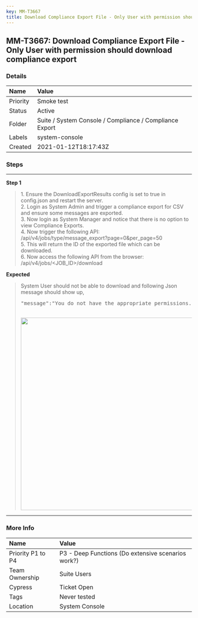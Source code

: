 ```yaml
---
key: MM-T3667
title: Download Compliance Export File - Only User with permission should download compliance export
---
```


## MM-T3667: Download Compliance Export File - Only User with permission should download compliance export

### Details

| Name     | Value                                                   |
| :------- | :------------------------------------------------------ |
| Priority | Smoke test                                              |
| Status   | Active                                                  |
| Folder   | Suite / System Console / Compliance / Compliance Export |
| Labels   | system-console                                          |
| Created  | 2021-01-12T18:17:43Z                                    |

### Steps

<hr/>

**Step 1**

> <article>1. Ensure the DownloadExportResults config is set to true in config.json and restart the server.&nbsp;<br>2. Login as System Admin and trigger a compliance export for CSV and ensure some messages are exported.&nbsp;<br>3. Now login as System Manager and notice that there is no option to view Compliance Exports.&nbsp;<br>4. Now trigger the following API:<br>/api/v4/jobs/type/message_export?page=0&amp;per_page=50<br>5. This will return the ID of the exported file which can be downloaded.&nbsp;<br>6. Now access the following API from the browser:<br>/api/v4/jobs/&lt;JOB_ID&gt;/download</article>

**Expected**

> <article>System User should not be able to download and following Json message should show up,<br><pre>"message":"You do not have the appropriate permissions."</pre><br><img src="https://smartbear-tm4j-prod-us-west-2-attachment-rich-text.s3.us-west-2.amazonaws.com/embedded-f3277290f945470c4add5d21ef3dc7ca7b74388fc7152bfb6b99ae58c66a95a8-1610475224466-1610475224465.png" style="width: 523px;" class="fr-fic fr-fil fr-dib"><br></article>

<hr/>

### More Info

| Name              | Value                                              |
| :---------------- | :------------------------------------------------- |
| Priority P1 to P4 | P3 - Deep Functions (Do extensive scenarios work?) |
| Team Ownership    | Suite Users                                        |
| Cypress           | Ticket Open                                        |
| Tags              | Never tested                                       |
| Location          | System Console                                     |
